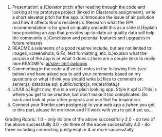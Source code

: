 1. Presentation: 
a.)Elevator pitch: after reading through the code and looking at my prototype project (linked in Classroom assignment), write a short elevator pitch for the app.
b.)Introduce the issue of air pollution and how it affects Bronx residents
c.)Research what the EPA recommendation is for good air quality and add this as a slide
d.)Explain how providing an app that provides up-to-date air quality data will help the community
e.)Conclusion and potential features and upgrades in future releases
2. README
a.)elements of a good readme include, but are not limited to: images, screenshots, GIFs, text formatting, etc.
b.)explain what the purpose of the app is or what it does
c.)here are a couple links to really nice README's: [ai/size-limit](https://github.com/ai/size-limit#readme),[owloops](https://github.com/owloops/updo#readme)
3. Commenting in the code
a.)I've left notes in the following files (see below)  and have asked you to add your comments based on my questions or what I think you should write
b.)files to comment on: server.js, database.sql, public/script.js, routes/data.js
4. UX/UI
a.)Right now, this is a very plain looking app. Style it up!
b.)This is where you get to be creative, but don't make it too complicated. Go back and look at your other projects and use that for inspiration.
5. Connect your Render.com postgresql to your web app
a.)when you get to this part, please let me know and I'll work with you to get it set up...

Grading Rubric: 
1.0 - only do one of the above successfully
2.0 - do two of the above successfully
3.0 - do three of the above successfully 
4.0 - do three including connecting postgresql or 4 or more successfully
